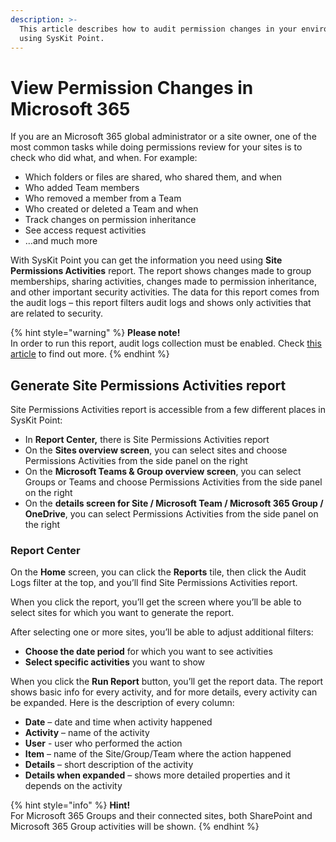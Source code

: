 ```yaml
---
description: >-
  This article describes how to audit permission changes in your environment
  using SysKit Point.
---
```


# View Permission Changes in Microsoft 365

If you are an Microsoft 365 global administrator or a site owner, one of the most common tasks while doing permissions review for your sites is to check who did what, and when. For example:

* Which folders or files are shared, who shared them, and when
* Who added Team members
* Who removed a member from a Team
* Who created or deleted a Team and when
* Track changes on permission inheritance
* See access request activities
* …and much more

With SysKit Point you can get the information you need using **Site Permissions Activities** report. The report shows changes made to group memberships, sharing activities, changes made to permission inheritance, and other important security activities. The data for this report comes from the audit logs – this report filters audit logs and shows only activities that are related to security.

{% hint style="warning" %}
**Please note!**  
In order to run this report, audit logs collection must be enabled. Check [this article](https://docs.syskit.com/point/installation-and-configuration/customize-audit-logs-collection) to find out more.
{% endhint %}

## Generate Site Permissions Activities report

Site Permissions Activities report is accessible from a few different places in SysKit Point:

* In **Report Center,** there is Site Permissions Activities report
* On the **Sites overview screen**, you can select sites and choose Permissions Activities from the side panel on the right
* On the **Microsoft Teams & Group overview screen**, you can select Groups or Teams and choose Permissions Activities from the side panel on the right
* On the **details screen for Site / Microsoft Team / Microsoft 365 Group / OneDrive**, you can select Permissions Activities from the side panel on the right

### **Report Center**

On the **Home** screen, you can click the **Reports** tile, then click the Audit Logs filter at the top, and you’ll find Site Permissions Activities report.

When you click the report, you’ll get the screen where you’ll be able to select sites for which you want to generate the report.

After selecting one or more sites, you’ll be able to adjust additional filters:

* **Choose the date period** for which you want to see activities
* **Select specific activities** you want to show

When you click the **Run Report** button, you’ll get the report data. The report shows basic info for every activity, and for more details, every activity can be expanded. Here is the description of every column:

* **Date** – date and time when activity happened
* **Activity** – name of the activity
* **User** - user who performed the action
* **Item** – name of the Site/Group/Team where the action happened
* **Details** – short description of the activity
* **Details when expanded** – shows more detailed properties and it depends on the activity

{% hint style="info" %}
**Hint!**  
For Microsoft 365 Groups and their connected sites, both SharePoint and Microsoft 365 Group activities will be shown.
{% endhint %}

